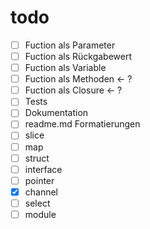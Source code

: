 # todo

- [ ] Fuction als Parameter
- [ ] Fuction als Rückgabewert
- [ ] Fuction als Variable
- [ ] Fuction als Methoden <- ?
- [ ] Fuction als Closure <- ?
- [ ] Tests
- [ ] Dokumentation
- [ ] readme.md Formatierungen
- [ ] slice
- [ ] map
- [ ] struct
- [ ] interface
- [ ] pointer
- [x] channel
- [ ] select
- [ ] module
